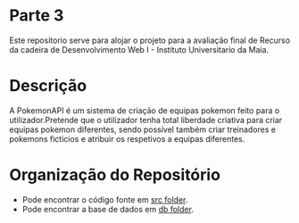 # Parte 3
Este repositorio serve para alojar o projeto para a avaliação final de Recurso da cadeira de Desenvolvimento Web I - Instituto Universitario da Maia.

# Descrição
A PokemonAPI é um sistema de criação de equipas pokemon feito para o utilizador.Pretende que o utilizador tenha total liberdade criativa para criar equipas pokemon diferentes, sendo possível também criar treinadores e pokemons ficticios e atribuir os respetivos a equipas diferentes.

# Organização do Repositório
* Pode encontrar o código fonte em [src folder](pokemon-lb4/).
* Pode encontrar a base de dados em [db folder](db/).

